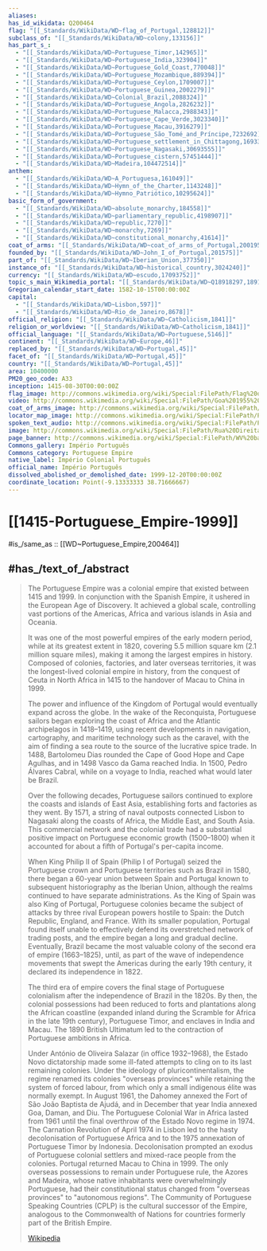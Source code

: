 ```yaml
---
aliases:
has_id_wikidata: Q200464
flag: "[[_Standards/WikiData/WD~flag_of_Portugal,128812]]"
subclass_of: "[[_Standards/WikiData/WD~colony,133156]]"
has_part_s_:
  - "[[_Standards/WikiData/WD~Portuguese_Timor,142965]]"
  - "[[_Standards/WikiData/WD~Portuguese_India,323904]]"
  - "[[_Standards/WikiData/WD~Portuguese_Gold_Coast,770048]]"
  - "[[_Standards/WikiData/WD~Portuguese_Mozambique,889394]]"
  - "[[_Standards/WikiData/WD~Portuguese_Ceylon,1709007]]"
  - "[[_Standards/WikiData/WD~Portuguese_Guinea,2002279]]"
  - "[[_Standards/WikiData/WD~Colonial_Brazil,2088324]]"
  - "[[_Standards/WikiData/WD~Portuguese_Angola,2826232]]"
  - "[[_Standards/WikiData/WD~Portuguese_Malacca,2988343]]"
  - "[[_Standards/WikiData/WD~Portuguese_Cape_Verde,3023340]]"
  - "[[_Standards/WikiData/WD~Portuguese_Macau,3916279]]"
  - "[[_Standards/WikiData/WD~Portuguese_São_Tomé_and_Príncipe,7232692]]"
  - "[[_Standards/WikiData/WD~Portuguese_settlement_in_Chittagong,16933320]]"
  - "[[_Standards/WikiData/WD~Portuguese_Nagasaki,30693555]]"
  - "[[_Standards/WikiData/WD~Portuguese_cistern,57451444]]"
  - "[[_Standards/WikiData/WD~Madeira,104472514]]"
anthem:
  - "[[_Standards/WikiData/WD~A_Portuguesa,161049]]"
  - "[[_Standards/WikiData/WD~Hymn_of_the_Charter,1143248]]"
  - "[[_Standards/WikiData/WD~Hymno_Patriótico,10295624]]"
basic_form_of_government:
  - "[[_Standards/WikiData/WD~absolute_monarchy,184558]]"
  - "[[_Standards/WikiData/WD~parliamentary_republic,4198907]]"
  - "[[_Standards/WikiData/WD~republic,7270]]"
  - "[[_Standards/WikiData/WD~monarchy,7269]]"
  - "[[_Standards/WikiData/WD~constitutional_monarchy,41614]]"
coat_of_arms: "[[_Standards/WikiData/WD~coat_of_arms_of_Portugal,200195]]"
founded_by: "[[_Standards/WikiData/WD~John_I_of_Portugal,201575]]"
part_of: "[[_Standards/WikiData/WD~Iberian_Union,377350]]"
instance_of: "[[_Standards/WikiData/WD~historical_country,3024240]]"
currency: "[[_Standards/WikiData/WD~escudo,17093752]]"
topic_s_main_Wikimedia_portal: "[[_Standards/WikiData/WD~Q18918297,18918297]]"
Gregorian_calendar_start_date: 1582-10-15T00:00:00Z
capital:
  - "[[_Standards/WikiData/WD~Lisbon,597]]"
  - "[[_Standards/WikiData/WD~Rio_de_Janeiro,8678]]"
official_religion: "[[_Standards/WikiData/WD~Catholicism,1841]]"
religion_or_worldview: "[[_Standards/WikiData/WD~Catholicism,1841]]"
official_language: "[[_Standards/WikiData/WD~Portuguese,5146]]"
continent: "[[_Standards/WikiData/WD~Europe,46]]"
replaced_by: "[[_Standards/WikiData/WD~Portugal,45]]"
facet_of: "[[_Standards/WikiData/WD~Portugal,45]]"
country: "[[_Standards/WikiData/WD~Portugal,45]]"
area: 10400000
PM20_geo_code: A33
inception: 1415-08-30T00:00:00Z
flag_image: http://commons.wikimedia.org/wiki/Special:FilePath/Flag%20of%20Portugal%20%28official%29.svg
video: http://commons.wikimedia.org/wiki/Special:FilePath/Goa%201955%20invasion.ogv
coat_of_arms_image: http://commons.wikimedia.org/wiki/Special:FilePath/Portuguese%20shield.svg
locator_map_image: http://commons.wikimedia.org/wiki/Special:FilePath/PortugueseColonialEmpire02.png
spoken_text_audio: http://commons.wikimedia.org/wiki/Special:FilePath/Pt-Imp%C3%A9rio%20Portugu%C3%AAs%20intro.ogg
image: http://commons.wikimedia.org/wiki/Special:FilePath/Rua%20Direita%20na%20Cidade%20de%20Goa.jpg
page_banner: http://commons.wikimedia.org/wiki/Special:FilePath/WV%20banner%20Portuguese%20Empire%20Carracks%20off%20a%20Rocky%20Coast.jpg
Commons_gallery: Império Português
Commons_category: Portuguese Empire
native_label: Império Colonial Português
official_name: Império Português
dissolved_abolished_or_demolished_date: 1999-12-20T00:00:00Z
coordinate_location: Point(-9.13333333 38.71666667)
---
```


# [[1415-Portuguese_Empire-1999]] 

#is_/same_as :: [[WD~Portuguese_Empire,200464]] 

## #has_/text_of_/abstract 

> The Portuguese Empire was a colonial empire that existed between 1415 and 1999. 
> In conjunction with the Spanish Empire, it ushered in the European Age of Discovery. 
> It achieved a global scale, controlling vast portions of the Americas, Africa 
> and various islands in Asia and Oceania. 
> 
> It was one of the most powerful empires of the early modern period, 
> while at its greatest extent in 1820, covering 5.5 million square km (2.1 million square miles), 
> making it among the largest empires in history. 
> Composed of colonies, factories, and later overseas territories, 
> it was the longest-lived colonial empire in history, 
> from the conquest of Ceuta in North Africa in 1415 to the handover of Macau to China in 1999.
>
> The power and influence of the Kingdom of Portugal would eventually expand across the globe. In the wake of the Reconquista, Portuguese sailors began exploring the coast of Africa and the Atlantic archipelagos in 1418–1419, using recent developments in navigation, cartography, and maritime technology such as the caravel, with the aim of finding a sea route to the source of the lucrative spice trade. In 1488, Bartolomeu Dias rounded the Cape of Good Hope and Cape Agulhas, and in 1498 Vasco da Gama reached India. In 1500, Pedro Álvares Cabral, while on a voyage to India, reached what would later be Brazil.
>
> Over the following decades, Portuguese sailors continued to explore the coasts and islands of East Asia, establishing forts and factories as they went. By 1571, a string of naval outposts connected Lisbon to Nagasaki along the coasts of Africa, the Middle East, and South Asia. This commercial network and the colonial trade had a substantial positive impact on Portuguese economic growth (1500–1800) when it accounted for about a fifth of Portugal's per-capita income.
>
> When King Philip II of Spain (Philip I of Portugal) seized the Portuguese crown and Portuguese territories such as Brazil in 1580, there began a 60-year union between Spain and Portugal known to subsequent historiography as the Iberian Union, although the realms continued to have separate administrations. As the King of Spain was also King of Portugal, Portuguese colonies became the subject of attacks by three rival European powers hostile to Spain: the Dutch Republic, England, and France. With its smaller population, Portugal found itself unable to effectively defend its overstretched network of trading posts, and the empire began a long and gradual decline. Eventually, Brazil became the most valuable colony of the second era of empire (1663–1825), until, as part of the wave of independence movements that swept the Americas during the early 19th century, it declared its independence in 1822.
>
> The third era of empire covers the final stage of Portuguese colonialism after the independence of Brazil in the 1820s. By then, the colonial possessions had been reduced to forts and plantations along the African coastline (expanded inland during the Scramble for Africa in the late 19th century), Portuguese Timor, and enclaves in India and Macau. The 1890 British Ultimatum led to the contraction of Portuguese ambitions in Africa.
>
> Under António de Oliveira Salazar (in office 1932–1968), the Estado Novo dictatorship made some ill-fated attempts to cling on to its last remaining colonies. Under the ideology of pluricontinentalism, the regime renamed its colonies "overseas provinces" while retaining the system of forced labour, from which only a small indigenous élite was normally exempt. In August 1961, the Dahomey annexed the Fort of São João Baptista de Ajudá, and in December that year India annexed Goa, Daman, and Diu. The Portuguese Colonial War in Africa lasted from 1961 until the final overthrow of the Estado Novo regime in 1974. The Carnation Revolution of April 1974 in Lisbon led to the hasty decolonisation of Portuguese Africa and to the 1975 annexation of Portuguese Timor by Indonesia. Decolonisation prompted an exodus of Portuguese colonial settlers and mixed-race people from the colonies. Portugal returned Macau to China in 1999. The only overseas possessions to remain under Portuguese rule, the Azores and Madeira, whose native inhabitants were overwhelmingly Portuguese, had their constitutional status changed from "overseas provinces" to "autonomous regions". The Community of Portuguese Speaking Countries (CPLP) is the cultural successor of the Empire, analogous to the Commonwealth of Nations for countries formerly part of the British Empire.
>
> [Wikipedia](https://en.wikipedia.org/wiki/Portuguese%20Empire) 

